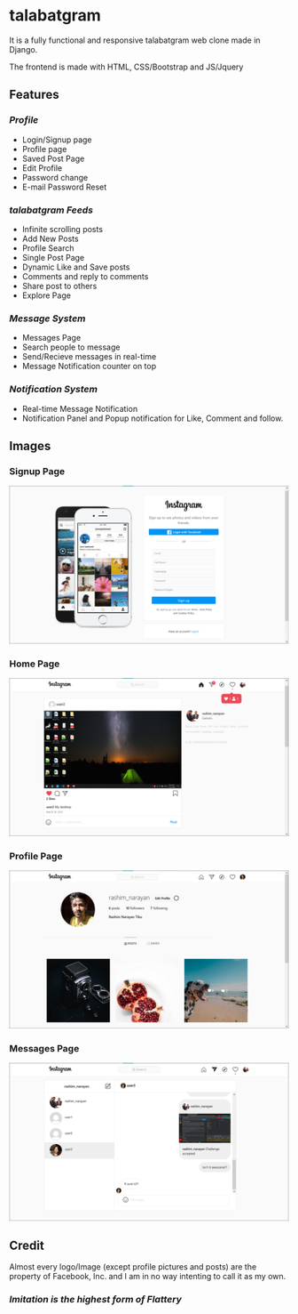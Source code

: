 # talabatgram
It is a fully functional and responsive talabatgram web clone made in Django.

The frontend is made with HTML, CSS/Bootstrap and JS/Jquery


## Features

### *Profile*
* Login/Signup page
* Profile page
* Saved Post Page
* Edit Profile
* Password change
* E-mail Password Reset

### *talabatgram Feeds*
* Infinite scrolling posts
* Add New Posts
* Profile Search
* Single Post Page
* Dynamic Like and Save posts
* Comments and reply to comments
* Share post to others
* Explore Page

### *Message System*
* Messages Page
* Search people to message
* Send/Recieve messages in real-time
* Message Notification counter on top

### *Notification System*
* Real-time Message Notification
* Notification Panel and Popup notification for Like, Comment and follow.


## Images
### Signup Page
![Signup Page](signup.png)

### Home Page
![Home Page](home.png)

### Profile Page
![Profile Page](profile.png)

### Messages Page
![Messages Page](inbox.png)


## Credit
Almost every logo/Image (except profile pictures and posts) are the property of Facebook, Inc. and I am in no way intenting to call it as my own.

### *Imitation is the highest form of Flattery*
